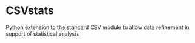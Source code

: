 # CSVstats
Python extension to the standard CSV module to allow data refinement in support of statistical analysis
